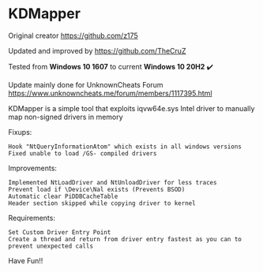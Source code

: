 # KDMapper

Original creator https://github.com/z175

Updated and improved by https://github.com/TheCruZ

Tested from **Windows 10 1607** to current **Windows 10 20H2** :heavy_check_mark:

Update mainly done for UnknownCheats Forum https://www.unknowncheats.me/forum/members/1117395.html

KDMapper is a simple tool that exploits iqvw64e.sys Intel driver to manually map non-signed drivers in memory

Fixups:

    Hook "NtQueryInformationAtom" which exists in all windows versions
    Fixed unable to load /GS- compiled drivers

Improvements:

	Implemented NtLoadDriver and NtUnloadDriver for less traces
	Prevent load if \Device\Nal exists (Prevents BSOD)
	Automatic clear PiDDBCacheTable
	Header section skipped while copying driver to kernel
	
Requirements:

    Set Custom Driver Entry Point
    Create a thread and return from driver entry fastest as you can to prevent unexpected calls

Have Fun!!
